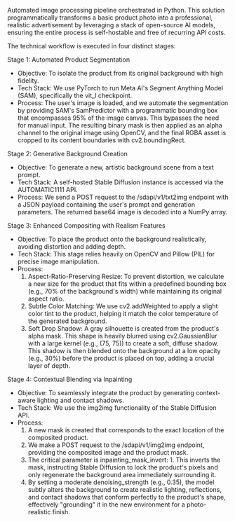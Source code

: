   Automated image processing pipeline orchestrated in Python. This solution
  programmatically transforms a basic product photo into a professional, realistic advertisement by leveraging a stack of open-source AI
  models, ensuring the entire process is self-hostable and free of recurring API costs.

  The technical workflow is executed in four distinct stages:

  Stage 1: Automated Product Segmentation
   * Objective: To isolate the product from its original background with high fidelity.
   * Tech Stack: We use PyTorch to run Meta AI's Segment Anything Model (SAM), specifically the vit_l checkpoint.
   * Process: The user's image is loaded, and we automate the segmentation by providing SAM's SamPredictor with a programmatic bounding box
     that encompasses 95% of the image canvas. This bypasses the need for manual input. The resulting binary mask is then applied as an
     alpha channel to the original image using OpenCV, and the final RGBA asset is cropped to its content boundaries with cv2.boundingRect.

  Stage 2: Generative Background Creation
   * Objective: To generate a new, artistic background scene from a text prompt.
   * Tech Stack: A self-hosted Stable Diffusion instance is accessed via the AUTOMATIC1111 API.
   * Process: We send a POST request to the /sdapi/v1/txt2img endpoint with a JSON payload containing the user's prompt and generation
     parameters. The returned base64 image is decoded into a NumPy array.

  Stage 3: Enhanced Compositing with Realism Features
   * Objective: To place the product onto the background realistically, avoiding distortion and adding depth.
   * Tech Stack: This stage relies heavily on OpenCV and Pillow (PIL) for precise image manipulation.
   * Process:
       1. Aspect-Ratio-Preserving Resize: To prevent distortion, we calculate a new size for the product that fits within a predefined bounding
          box (e.g., 70% of the background's width) while maintaining its original aspect ratio.
       2. Subtle Color Matching: We use cv2.addWeighted to apply a slight color tint to the product, helping it match the color temperature of
          the generated background.
       3. Soft Drop Shadow: A gray silhouette is created from the product's alpha mask. This shape is heavily blurred using cv2.GaussianBlur
          with a large kernel (e.g., (75, 75)) to create a soft, diffuse shadow. This shadow is then blended onto the background at a low
          opacity (e.g., 30%) before the product is placed on top, adding a crucial layer of depth.

  Stage 4: Contextual Blending via Inpainting
   * Objective: To seamlessly integrate the product by generating context-aware lighting and contact shadows.
   * Tech Stack: We use the img2img functionality of the Stable Diffusion API.
   * Process:
       1. A new mask is created that corresponds to the exact location of the composited product.
       2. We make a POST request to the /sdapi/v1/img2img endpoint, providing the composited image and the product mask.
       3. The critical parameter is inpainting_mask_invert: 1. This inverts the mask, instructing Stable Diffusion to lock the product's pixels
          and only regenerate the background area immediately surrounding it.
       4. By setting a moderate denoising_strength (e.g., 0.35), the model subtly alters the background to create realistic lighting,
          reflections, and contact shadows that conform perfectly to the product's shape, effectively "grounding" it in the new environment for
          a photo-realistic finish.
